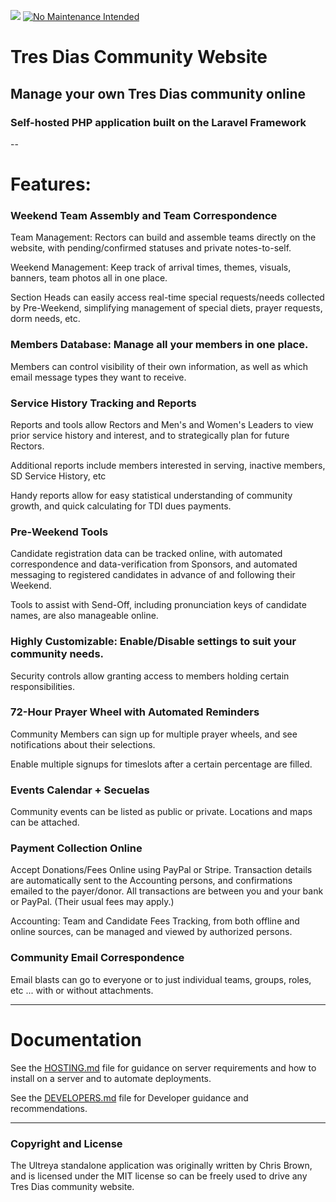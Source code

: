 ![](https://github.com/ultreyaonline/standalone/workflows/Laravel%20Test%20Suite/badge.svg?branch=master)
[![No Maintenance Intended](http://unmaintained.tech/badge.svg)](http://unmaintained.tech/)

# Tres Dias Community Website

## Manage your own Tres Dias community online

### Self-hosted PHP application built on the Laravel Framework

--

# Features:

### Weekend Team Assembly and Team Correspondence

Team Management: Rectors can build and assemble teams directly on the website, with pending/confirmed statuses and private notes-to-self.

Weekend Management: Keep track of arrival times, themes, visuals, banners, team photos all in one place.

Section Heads can easily access real-time special requests/needs collected by Pre-Weekend, simplifying management of special diets, prayer requests, dorm needs, etc.


### Members Database: Manage all your members in one place.
Members can control visibility of their own information, as well as which email message types they want to receive. 

### Service History Tracking and Reports

Reports and tools allow Rectors and Men's and Women's Leaders to view prior service history and interest, and to strategically plan for future Rectors.

Additional reports include members interested in serving, inactive members, SD Service History, etc

Handy reports allow for easy statistical understanding of community growth, and quick calculating for TDI dues payments.

### Pre-Weekend Tools
Candidate registration data can be tracked online, with automated correspondence and data-verification from Sponsors, and automated messaging to registered candidates in advance of and following their Weekend. 

Tools to assist with Send-Off, including pronunciation keys of candidate names, are also manageable online.

### Highly Customizable: Enable/Disable settings to suit your community needs. 

Security controls allow granting access to members holding certain responsibilities.

### 72-Hour Prayer Wheel with Automated Reminders
Community Members can sign up for multiple prayer wheels, and see notifications about their selections.

Enable multiple signups for timeslots after a certain percentage are filled.

### Events Calendar + Secuelas
Community events can be listed as public or private. Locations and maps can be attached.


### Payment Collection Online
Accept Donations/Fees Online using PayPal or Stripe. Transaction details are automatically sent to the Accounting persons, and confirmations emailed to the payer/donor. All transactions are between you and your bank or PayPal. (Their usual fees may apply.)

Accounting: Team and Candidate Fees Tracking, from both offline and online sources, can be managed and viewed by authorized persons.

### Community Email Correspondence
Email blasts can go to everyone or to just individual teams, groups, roles, etc ... with or without attachments.


---


# Documentation

See the [HOSTING.md](HOSTING.md) file for guidance on server requirements and how to install on a server and to automate deployments.

See the [DEVELOPERS.md](DEVELOPERS.md) file for Developer guidance and recommendations.


---



### Copyright and License
The Ultreya standalone application was originally written by Chris Brown, and is licensed under the MIT license so can be freely used to drive any Tres Dias community website.
